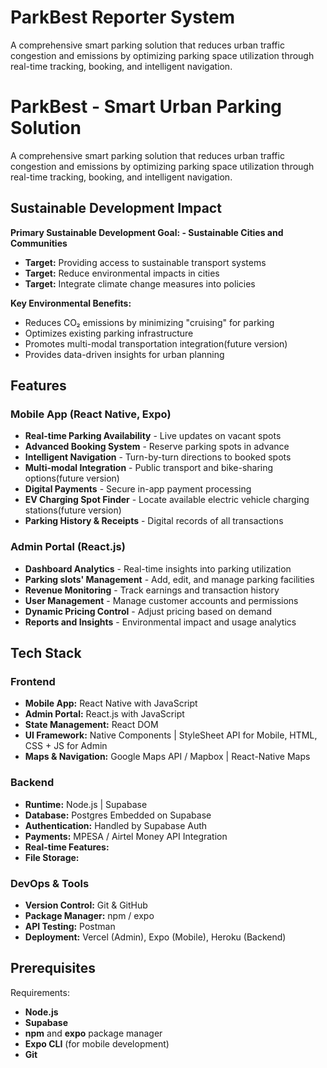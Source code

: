 # ParkBest Reporter System
A comprehensive smart parking solution that reduces urban traffic congestion and emissions by optimizing parking space utilization through real-time tracking, booking, and intelligent navigation.

# ParkBest - Smart Urban Parking Solution 

A comprehensive smart parking solution that reduces urban traffic congestion and emissions by optimizing parking space utilization through real-time tracking, booking, and intelligent navigation.

## Sustainable Development Impact 

**Primary Sustainable Development Goal: - Sustainable Cities and Communities**
- **Target:** Providing access to sustainable transport systems
- **Target:** Reduce environmental impacts in cities
- **Target:** Integrate climate change measures into policies

**Key Environmental Benefits:**
- Reduces CO₂ emissions by minimizing "cruising" for parking
- Optimizes existing parking infrastructure
- Promotes multi-modal transportation integration(future version)
- Provides data-driven insights for urban planning

## Features

### Mobile App (React Native, Expo)
- **Real-time Parking Availability** - Live updates on vacant spots
- **Advanced Booking System** - Reserve parking spots in advance
- **Intelligent Navigation** - Turn-by-turn directions to booked spots
- **Multi-modal Integration** - Public transport and bike-sharing options(future version)
- **Digital Payments** - Secure in-app payment processing
- **EV Charging Spot Finder** - Locate available electric vehicle charging stations(future version)
- **Parking History & Receipts** - Digital records of all transactions

### Admin Portal (React.js)
- **Dashboard Analytics** - Real-time insights into parking utilization
- **Parking slots' Management** - Add, edit, and manage parking facilities
- **Revenue Monitoring** - Track earnings and transaction history
- **User Management** - Manage customer accounts and permissions
- **Dynamic Pricing Control** - Adjust pricing based on demand
- **Reports and Insights** - Environmental impact and usage analytics

## Tech Stack

### Frontend
- **Mobile App:** React Native with JavaScript
- **Admin Portal:** React.js with JavaScript
- **State Management:**  React DOM
- **UI Framework:** Native Components | StyleSheet API for Mobile, HTML, CSS + JS for Admin
- **Maps & Navigation:** Google Maps API / Mapbox | React-Native Maps

### Backend
- **Runtime:** Node.js | Supabase
- **Database:** Postgres Embedded on Supabase
- **Authentication:** Handled by Supabase Auth
- **Payments:** MPESA / Airtel Money API Integration
- **Real-time Features:** 
- **File Storage:** 

### DevOps & Tools
- **Version Control:** Git & GitHub
- **Package Manager:** npm / expo
- **API Testing:** Postman 
- **Deployment:** Vercel (Admin), Expo (Mobile), Heroku (Backend)

## Prerequisites

Requirements:
- **Node.js** 
- **Supabase**
- **npm** and **expo** package manager
- **Expo CLI** (for mobile development)
- **Git**






